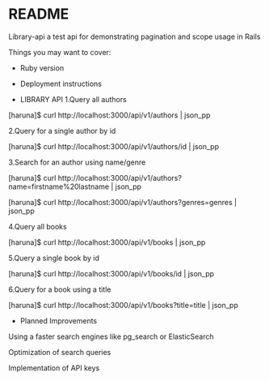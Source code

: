 # README

Library-api
 a test api for demonstrating pagination and scope usage in Rails

Things you may want to cover:

* Ruby version

* Deployment instructions

* LIBRARY API
1.Query all authors

[haruna]$ curl http://localhost:3000/api/v1/authors | json_pp

2.Query for a single author by id

[haruna]$ curl http://localhost:3000/api/v1/authors/id | json_pp

3.Search for an author using name/genre

[haruna]$ curl http://localhost:3000/api/v1/authors?name=firstname%20lastname | json_pp

[haruna]$ curl http://localhost:3000/api/v1/authors?genres=genres | json_pp

4.Query all books

[haruna]$ curl http://localhost:3000/api/v1/books | json_pp

5.Query a single book by id

[haruna]$ curl http://localhost:3000/api/v1/books/id | json_pp

6.Query for a book using a title

[haruna]$ curl http://localhost:3000/api/v1/books?title=title | json_pp

* Planned Improvements

Using a faster search engines like pg_search or ElasticSearch

Optimization of search queries

Implementation of API keys



